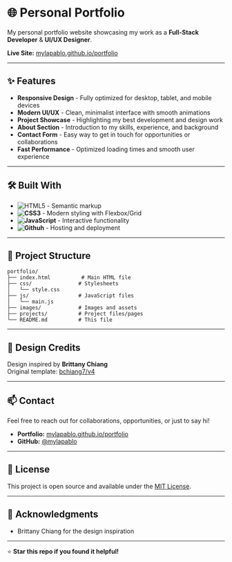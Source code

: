 # 🌐 Personal Portfolio

My personal portfolio website showcasing my work as a **Full-Stack Developer** & **UI/UX Designer**.

**Live Site:** [mylapablo.github.io/portfolio](https://mylapablo.github.io/portfolio)

---

## ✨ Features

- **Responsive Design** - Fully optimized for desktop, tablet, and mobile devices
- **Modern UI/UX** - Clean, minimalist interface with smooth animations
- **Project Showcase** - Highlighting my best development and design work
- **About Section** - Introduction to my skills, experience, and background
- **Contact Form** - Easy way to get in touch for opportunities or collaborations
- **Fast Performance** - Optimized loading times and smooth user experience

---

## 🛠️ Built With

- ![HTML5](https://img.shields.io/badge/HTML5-E34F26?style=flat&logo=html5&logoColor=white) - Semantic markup
- **![CSS3](https://img.shields.io/badge/CSS3-1572B6?style=flat&logo=css3&logoColor=white)** - Modern styling with Flexbox/Grid
- **![JavaScript](https://img.shields.io/badge/JavaScript-F7DF1E?style=flat&logo=javascript&logoColor=black)** - Interactive functionality
- **![Githuh](https://img.shields.io/badge/GitHub-181717?style=flat&logo=github&logoColor=white)** - Hosting and deployment

---

## 📁 Project Structure

```
portfolio/
├── index.html          # Main HTML file
├── css/               # Stylesheets
│   └── style.css
├── js/                # JavaScript files
│   └── main.js
├── images/            # Images and assets
├── projects/          # Project files/pages
└── README.md          # This file
```

---

## 🎨 Design Credits

Design inspired by **Brittany Chiang**  
Original template: [bchiang7/v4](https://github.com/bchiang7/v4)

---

## 📫 Contact

Feel free to reach out for collaborations, opportunities, or just to say hi!

- **Portfolio:** [mylapablo.github.io/portfolio](https://mylapablo.github.io/portfolio)
- **GitHub:** [@mylapablo](https://github.com/mylapablo)

---

## 📝 License

This project is open source and available under the [MIT License](LICENSE).

---

## 🙏 Acknowledgments

- Brittany Chiang for the design inspiration

---

⭐ **Star this repo if you found it helpful!**

